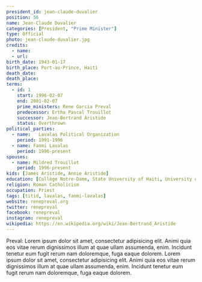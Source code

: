 ```yaml
---
president_id: jean-claude-duvalier
position: 56
name: Jean-Claude Duvalier
categories: [President, "Prime Minister"]
type: Official
photo: jean-claude-duvalier.jpg
credits:
  - name:
  - url:
birth_date: 1943-01-17
birth_place: Port-au-Prince, Haiti
death_date:
death_place:
terms:
  - id: 1
    start: 1996-02-07
    end: 2001-02-07
    prime_ministers: Rene Garcia Preval
    predecessor: Ertha Pascal Trouillot
    successor: Jean-Bertrand Aristide
    status: Overthrown
political_parties:
  - name: 	Lavalas Political Organization
    period: 1991-1996
  - name: Fanmi Lavalas
    period: 1996-present
spouses:
  - name: Mildred Trouillot
    period: 1996-present
kids: [James Aristide, Annie Aristide]
education: [Collège Notre-Dame, State University of Haiti, University of South Africa]
religion: Roman Catholicism
occupation: Priest
tags: [titid, lavalas, fanmi-lavalas]
website: renepreval.org
twitter: renepreval
facebook: renepreval
instagram: renepreval
wikipedia: https://en.wikipedia.org/wiki/Jean-Bertrand_Aristide
---
```

Preval: Lorem ipsum dolor sit amet, consectetur adipisicing elit. Animi quia eos vitae rerum dignissimos illum at quae ullam assumenda, enim. Incidunt tenetur eum fugit rerum nam doloremque, fuga eaque dolorem. Lorem ipsum dolor sit amet, consectetur adipisicing elit. Animi quia eos vitae rerum dignissimos illum at quae ullam assumenda, enim. Incidunt tenetur eum fugit rerum nam doloremque, fuga eaque dolorem.
